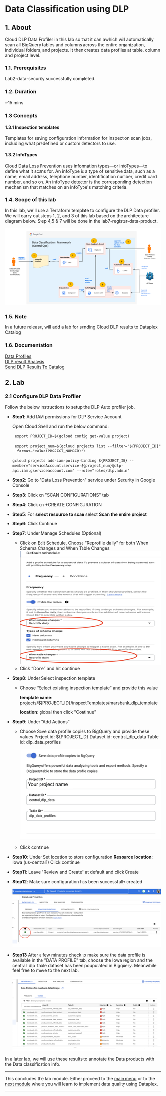 # Data Classification using DLP 

## 1. About
Cloud DLP Data Profiler in this lab so that it can awhich will automatically scan all BigQuery tables and columns across the entire organization, individual folders, and projects. It then creates data profiles at table. column and project level. 

### 1.1. Prerequisites
Lab2-data-security successfully completed.

### 1.2. Duration
~15 mins

### 1.3 Concepts

#### 1.3.1 Inspection templates
Templates for saving configuration information for inspection scan jobs, including what predefined or custom detectors to use.

#### 1.3.2 InfoTypes
Cloud Data Loss Prevention uses information types—or infoTypes—to define what it scans for. An infoType is a type of sensitive data, such as a name, email address, telephone number, identification number, credit card number, and so on. An infoType detector is the corresponding detection mechanism that matches on an infoType's matching criteria.

### 1.4. Scope of this lab

In this lab, we'll use a Terraform template to configure the DLP Data profiler. We will carry out steps 1, 2, and 3 of this lab based on the architecture diagram below. Step 4,5 & 7 will be done in the lab7-register-data-product. 

![data classification](/lab5-data-classification/resources/imgs/dc-technical-architecture.png)


### 1.5. Note
In a future release, will add a lab for sending Cloud DLP results to Dataplex Catalog

### 1.6. Documentation
[Data Profiles](https://cloud.google.com/dlp/docs/data-profiles)<br>
[DLP result Analysis](https://cloud.google.com/dlp/docs/querying-findings)<br>
[Send DLP Results To Catalog](https://cloud.google.com/dlp/docs/sending-results-to-dc)

## 2. Lab 

### 2.1 Configure DLP Data Profiler 
Follow the below instructions to setup the DLP Auto profiler job. 

- **Step1**: Add IAM permissions for DLP Service Account 

    Open Cloud Shell and run the below command: 

    ```
     export PROJECT_ID=$(gcloud config get-value project)

     export project_num=$(gcloud projects list --filter="${PROJECT_ID}" --format="value(PROJECT_NUMBER)")

    gcloud projects add-iam-policy-binding ${PROJECT_ID} --member="serviceAccount:service-${project_num}@dlp-api.iam.gserviceaccount.com" --role="roles/dlp.admin"
    ```
- **Step2**: Go to "Data Loss Prevention" service under Security in Google Console
- **Step3**: Click on "SCAN CONFIGURATIONS" tab 
- **Step4**: Click on +CREATE CONFIGURATION 
- **Step5**: For **select resource to scan** select **Scan the entire project**
- **Step6**: Click Continue 
- **Step7**: Under Manage Schedules (Optional)
    - Click on Edit Schedule, Choose “Reprofile daily” for both When Schema Changes and When Table Changes
    ![dlp options](/lab5-data-classification/resources/imgs/dlp_options.png)
    - Click “Done” and hit continue
- **Step8**: Under Select inspection template
    - Choose “Select existing inspection template” and provide this value 
    
        **template name**: projects/${PROJECT_ID}/inspectTemplates/marsbank_dlp_template

        **location**: global
    then click "Continue"
- **Step9**: Under “Add Actions”
    - Choose Save data profile copies to BigQuery and provide these values
		Project id: ${PROJECT_ID}
		Dataset id: central_dlp_data
		Table id: dlp_data_profiles

       ![dlp_bq_specs](/lab5-data-classification/resources/imgs/dlp_bq_profile.png)
    - Click continue

- **Step10**: Under Set location to store configuration
    **Resource location**: Iowa (us-central1)
   Click continue

- **Step11**: Leave "Review and Create" at default and click Create
- **Step12**: Make sure configuration has been successfully created 

     ![scan config](/lab5-data-classification/resources/imgs/dlp_scan_configuration.png)
- **Step13** After a few minutes check to make sure the data profile is available in the "DATA PROFILE" tab, choose the Iowa region and the central_dlp_table dataset has been poupulated in Bigquery. Meanwhile feel free to move to the next lab. 

   ![dlp profile](/lab5-data-classification/resources/imgs/dlp_profile.png)

In a later lab, we will use these results to annotate the Data products with the Data classification info. 

<hr>

This concludes the lab module. Either proceed to the [main menu](../README.md) or to the [next module](.../lab6-data-quality) where you will learn to implement data quality using Dataplex. 

<hr>